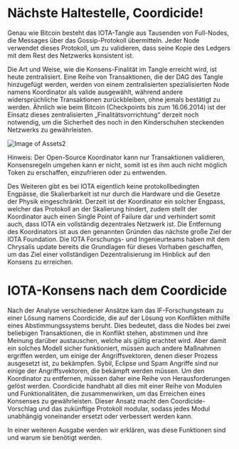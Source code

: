 # Nächste Haltestelle, Coordicide!

Genau wie Bitcoin besteht das IOTA-Tangle aus Tausenden von Full-Nodes, die Messages über das Gossip-Protokoll übermitteln. Jeder Node verwendet dieses Protokoll, um zu validieren, dass seine Kopie des Ledgers mit dem Rest des Netzwerks konsistent ist. 

Die Art und Weise, wie die Konsens-Finalität im Tangle erreicht wird, ist heute zentralisiert. Eine Reihe von Transaktionen, die der DAG des Tangle hinzugefügt werden, werden von einem zentralisierten spezialisierten Node namens Koordinator als valide ausgewählt, während andere widersprüchliche Transaktionen zurückbleiben, ohne jemals bestätigt zu werden. Ähnlich wie beim Bitcoin (Checkpoints bis zum 16.06.2014) ist der Einsatz dieses zentralisierten „Finalitätsvorrichtung“ derzeit noch notwendig, um die Sicherheit des noch in den Kinderschuhen steckenden Netzwerks zu gewährleisten. 

![Image of Assets2](https://iota-einsteiger-guide.de/media/images/milestones.gif)

Hinweis: Der Open-Source Koordinator kann nur Transaktionen validieren, Konsensregeln umgehen kann er nicht, somit ist es ihm auch nicht möglich Token zu erschaffen, einzufrieren oder zu entwenden.

Des Weiteren gibt es bei IOTA eigentlich keine protokollbedingten Engpässe, die Skalierbarkeit ist nur durch die Hardware und die Gesetze der Physik eingeschränkt. Derzeit ist der Koordinator ein solcher Engpass, welcher das Protokoll an der Skalierung hindert, zudem stellt der Koordinator auch einen Single Point of Failure dar und verhindert somit auch, dass IOTA ein vollständig dezentrales Netzwerk ist. 
Die Entfernung des Koordinators ist aus den genannten Gründen das nächste große Ziel der IOTA Foundation. Die IOTA Forschungs- und Ingenieurteams haben mit dem Chrysalis update bereits die Grundlagen für dieses Vorhaben geschaffen, um das Ziel einer vollständigen Dezentralisierung im Hinblick auf den Konsens zu erreichen. 


# IOTA-Konsens nach dem Coordicide 
Nach der Analyse verschiedener Ansätze kam das IF-Forschungsteam zu einer Lösung namens Coordicide, die auf der Lösung von Konflikten mithilfe eines Abstimmungssystems beruht. Dies bedeutet, dass die Nodes bei zwei beliebigen Transaktionen, die in Konflikt stehen, abstimmen und ihre Meinung darüber austauschen, welche als gültig erachtet wird. Aber damit ein solches Modell sicher funktioniert, müssen auch andere Maßnahmen ergriffen werden, um einige der Angriffsvektoren, denen dieser Prozess ausgesetzt ist, zu bekämpfen. Sybil, Eclipse und Spam Angriffe sind nur einige der Angriffsvektoren, die bekämpft werden müssen. Um den Koordinator zu entfernen, müssen daher eine Reihe von Herausforderungen gelöst werden. Coordicide handhabt all dies mit einer Reihe von Modulen und Funktionalitäten, die zusammenwirken, um das Erreichen eines Konsenses zu gewährleisten. Dieser Ansatz macht den Coordicide-Vorschlag und das zukünftige Protokoll modular, sodass jedes Modul unabhängig voneinander ersetzt oder verbessert werden kann. 


In einer weiteren Ausgabe werden wir erklären, was diese Funktionen sind und warum sie benötigt werden.
